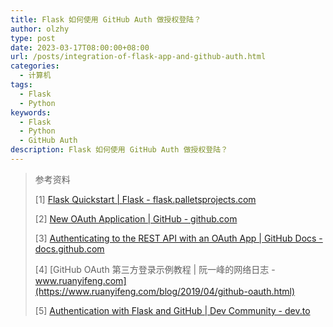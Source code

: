 ```yaml
---
title: Flask 如何使用 GitHub Auth 做授权登陆？
author: olzhy
type: post
date: 2023-03-17T08:00:00+08:00
url: /posts/integration-of-flask-app-and-github-auth.html
categories:
  - 计算机
tags:
  - Flask
  - Python
keywords:
  - Flask
  - Python
  - GitHub Auth
description: Flask 如何使用 GitHub Auth 做授权登陆？
---
```


> 参考资料
>
> [1] [Flask Quickstart | Flask - flask.palletsprojects.com](https://flask.palletsprojects.com/en/2.2.x/quickstart/)
>
> [2] [New OAuth Application | GitHub - github.com](https://github.com/settings/applications/new)
>
> [3] [Authenticating to the REST API with an OAuth App | GitHub Docs - docs.github.com](https://docs.github.com/en/apps/oauth-apps/building-oauth-apps/authenticating-to-the-rest-api-with-an-oauth-app)
>
> [4] [GitHub OAuth 第三方登录示例教程 | 阮一峰的网络日志 - www.ruanyifeng.com](https://www.ruanyifeng.com/blog/2019/04/github-oauth.html)
>
> [5] [Authentication with Flask and GitHub | Dev Community - dev.to](https://dev.to/nelsoncode/authentication-with-flask-and-github-authlib-19ej)

